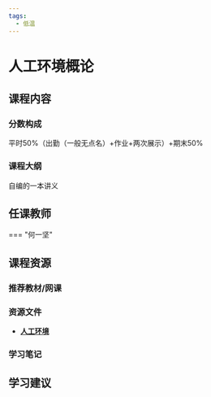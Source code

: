```yaml
---
tags:
  - 低温
---
```


# 人工环境概论

## 课程内容

### 分数构成

平时50%（出勤（一般无点名）+作业+两次展示）+期末50%

### 课程大纲

自编的一本讲义

## 任课教师

=== "何一坚"

## 课程资源

### 推荐教材/网课

### 资源文件

- [**人工环境**](https://pan.baidu.com/s/1SBn5bl-ycBjTzxYxLhLORA?pwd=gp56)

### 学习笔记

## 学习建议







